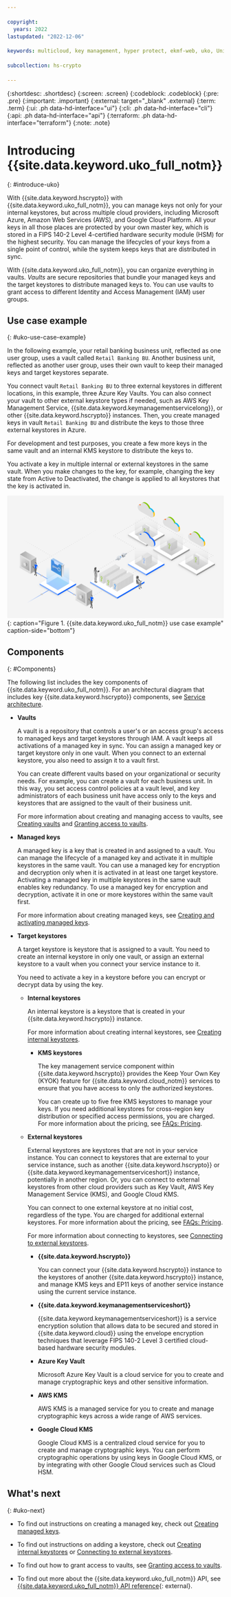 ```yaml
---

copyright:
  years: 2022
lastupdated: "2022-12-06"

keywords: multicloud, key management, hyper protect, ekmf-web, uko, Unified Key Orchestrator

subcollection: hs-crypto

---
```



{:shortdesc: .shortdesc}
{:screen: .screen}
{:codeblock: .codeblock}
{:pre: .pre}
{:important: .important}
{:external: target="_blank" .external}
{:term: .term}
{:ui: .ph data-hd-interface="ui"}
{:cli: .ph data-hd-interface="cli"}
{:api: .ph data-hd-interface="api"}
{:terraform: .ph data-hd-interface="terraform"}
{:note: .note}


# Introducing {{site.data.keyword.uko_full_notm}}
{: #introduce-uko}

With {{site.data.keyword.hscrypto}} with {{site.data.keyword.uko_full_notm}}, you can manage keys not only for your internal keystores, but across multiple cloud providers, including Microsoft Azure, Amazon Web Services (AWS), and Google Cloud Platform. All your keys in all those places are protected by your own master key, which is stored in a FIPS 140-2 Level 4-certified hardware security module (HSM) for the highest security. You can manage the lifecycles of your keys from a single point of control, while the system keeps keys that are distributed in sync.

With {{site.data.keyword.uko_full_notm}}, you can organize everything in vaults. *Vaults* are secure repositories that bundle your managed keys and the target keystores to distribute managed keys to. You can use vaults to grant access to different Identity and Access Management (IAM) user groups.

## Use case example
{: #uko-use-case-example}

In the following example, your retail banking business unit, reflected as one user group, uses a vault called `Retail Banking BU`. Another business unit, reflected as another user group, uses their own vault to keep their managed keys and target keystores separate.

You connect vault `Retail Banking BU` to three external keystores in different locations, in this example, three Azure Key Vaults. You can also connect your vault to other external keystore types if needed, such as AWS Key Management Service, {{site.data.keyword.keymanagementservicelong}}, or other {{site.data.keyword.hscrypto}} instances. Then, you create managed keys in vault `Retail Banking BU` and distribute the keys to those three external keystores in Azure.

For development and test purposes, you create a few more keys in the same vault and an internal KMS keystore to distribute the keys to.

You activate a key in multiple internal or external keystores in the same vault. When you make changes to the key, for example, changing the key state from Active to Deactivated, the change is applied to all keystores that the key is activated in.

![{{site.data.keyword.uko_full_notm}} use case example](/images/uko-example.png "Illustration that explains how to use vault to manage access while connecting to external Azure Key Vaults"){: caption="Figure 1. {{site.data.keyword.uko_full_notm}} use case example"  caption-side="bottom"}

## Components
{: #Components}

The following list includes the key components of {{site.data.keyword.uko_full_notm}}. For an architectural diagram that includes key {{site.data.keyword.hscrypto}} components, see [Service architecture](/docs/hs-crypto?topic=hs-crypto-uko-architecture-workload-isolation).

- **Vaults**
    
    A vault is a repository that controls a user's or an access group's access to managed keys and target keystores through IAM. A vault keeps all activations of a managed key in sync. You can assign a managed key or target keystore only in one vault. When you connect to an external keystore, you also need to assign it to a vault first. 

    You can create different vaults based on your organizational or security needs. For example, you can create a vault for each business unit. In this way, you set access control policies at a vault level, and key administrators of each business unit have access only to the keys and keystores that are assigned to the vault of their business unit.

    For more information about creating and managing access to vaults, see [Creating vaults](/docs/hs-crypto?topic=hs-crypto-create-vaults) and [Granting access to vaults](/docs/hs-crypto?topic=hs-crypto-grant-access-vaults).

- **Managed keys**
        
    A managed key is a key that is created in and assigned to a vault. You can manage the lifecycle of a managed key and activate it in multiple keystores in the same vault. You can use a managed key for encryption and decryption only when it is activated in at least one target keystore. Activating a managed key in multiple keystores in the same vault enables key redundancy. To use a managed key for encryption and decryption, activate it in one or more keystores within the same vault first. 

    For more information about creating managed keys, see [Creating and activating managed keys](/docs/hs-crypto?topic=hs-crypto-create-managed-keys).

- **Target keystores**
        
    A target keystore is keystore that is assigned to a vault. You need to create an internal keystore in only one vault, or assign an external keystore to a vault when you connect your service instance to it. 

    You need to activate a key in a keystore before you can encrypt or decrypt data by using the key.       
    
    - **Internal keystores**
        
        An internal keystore is a keystore that is created in your {{site.data.keyword.hscrypto}} instance. 

        For more information about creating internal keystores, see [Creating internal keystores](/docs/hs-crypto?topic=hs-crypto-create-internal-keystores).

        - **KMS keystores**
            
            The key management service component within {{site.data.keyword.hscrypto}} provides the Keep Your Own Key (KYOK) feature for {{site.data.keyword.cloud_notm}} services to ensure that you have access to only the authorized keystores. 

            You can create up to five free KMS keystores to manage your keys. If you need additional keystores for cross-region key distribution or specified access permissions, you are charged. For more information about the pricing, see [FAQs: Pricing](/docs/hs-crypto?topic=hs-crypto-faq-pricing).

    - **External keystores**  
        
        External keystores are keystores that are not in your service instance. You can connect to keystores that are external to your service instance, such as another {{site.data.keyword.hscrypto}} or {{site.data.keyword.keymanagementserviceshort}} instance, potentially in another region. Or, you can connect to external keystores from other cloud providers such as  Key Vault, AWS Key Management Service (KMS), and Google Cloud KMS. 

        You can connect to one external keystore at no initial cost, regardless of the type. You are charged for additional external keystores. For more information about the pricing, see [FAQs: Pricing](/docs/hs-crypto?topic=hs-crypto-faq-pricing).

        For more information about connecting to keystores, see [Connecting to external keystores](/docs/hs-crypto?topic=hs-crypto-connect-external-keystores).

        - **{{site.data.keyword.hscrypto}}** 
            
            You can connect your {{site.data.keyword.hscrypto}} instance to the keystores of another {{site.data.keyword.hscrypto}} instance, and manage KMS keys and EP11 keys of another service instance using the current service instance.
            
        - **{{site.data.keyword.keymanagementserviceshort}}** 
            
            {{site.data.keyword.keymanagementserviceshort}} is a service encryption solution that allows data to be secured and stored in {{site.data.keyword.cloud}} using the envelope encryption techniques that leverage FIPS 140-2 Level 3 certified cloud-based hardware security modules.           
            
        - **Azure Key Vault**   
            
            Microsoft Azure Key Vault is a cloud service for you to create and manage cryptographic keys and other sensitive information.

        - **AWS KMS**        
            
            AWS KMS is a managed service for you to create and manage cryptographic keys across a wide range of AWS services.
        
        - **Google Cloud KMS**

            Google Cloud KMS is a centralized cloud service for you to create and manage cryptographic keys. You can perform cryptographic operations by using keys in Google Cloud KMS, or by integrating with other Google Cloud services such as Cloud HSM.
        
        

## What's next
{: #uko-next}

- To find out instructions on creating a managed key, check out [Creating managed keys](/docs/hs-crypto?topic=hs-crypto-create-managed-keys).

- To find out instructions on adding a keystore, check out [Creating internal keystores](/docs/hs-crypto?topic=hs-crypto-create-internal-keystores) or [Connecting to external keystores](/docs/hs-crypto?topic=hs-crypto-connect-external-keystores).

- To find out how to grant access to vaults, see [Granting access to vaults](/docs/hs-crypto?topic=hs-crypto-grant-access-vaults).


- To find out more about the {{site.data.keyword.uko_full_notm}} API, see [{{site.data.keyword.uko_full_notm}} API reference](/apidocs/uko){: external}.







